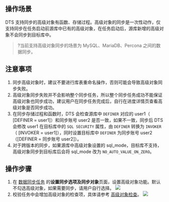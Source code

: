 
## 操作场景
DTS 支持同步的高级对象有函数、存储过程。高级对象的同步是一次性动作，仅支持同步在任务启动前源库中已有的高级对象，在任务启动后，源库新增的高级对象不会同步到目标库中。

>?当前支持高级对象同步的场景为 MySQL、MariaDB、Percona 之间的数据同步。

## 注意事项
1. 同步高级对象时，建议不要进行库表重命名操作，否则可能会导致高级对象同步失败。
2. 高级对象同步失败并不会影响整个同步任务，所以整个同步任务成功不能保证高级对象也同步成功，建议用户在同步任务完成后，自行在进度详情页查看高级对象是否同步成功。
3. 在同步存储过程和函数时，DTS 会检查源库中 `DEFINER` 对应的 user1（ [DEFINER = user1]）和同步账号 user2 是否一致，如果不一致，同步后 DTS 会修改 user1 在目标库中的 `SQL SECURITY` 属性，由 `DEFINER` 转换为 `INVOKER`（ [INVOKER = user1]），同时设置目标库中 `DEFINER` 为同步账号 user2（[DEFINER = 同步账号 user2]）。
4. 对于跨版本的同步，如果源库中高级对象设置的 sql_mode，目标库不支持，高级对象同步到目标库后会将 sql_mode 改为 `NO_AUTO_VALUE_ON_ZERO`。

## 操作步骤
1. 在 [数据同步任务](https://console.cloud.tencent.com/dts/replication) 的**设置同步选项及同步对象**页面，设置高级对象功能。默认不勾选高级对象，如果需要同步，请用户自行选择。
![](https://qcloudimg.tencent-cloud.cn/raw/e9bac34b8d680b63be300dcea771a434.png)
2. 校验任务中会增加高级对象的检查项，具体请参考 [高级对象检查](https://cloud.tencent.com/document/product/571/73705)。
![](https://qcloudimg.tencent-cloud.cn/raw/a2b2a7abc435fb00d1167e724d3d4c99.png)

